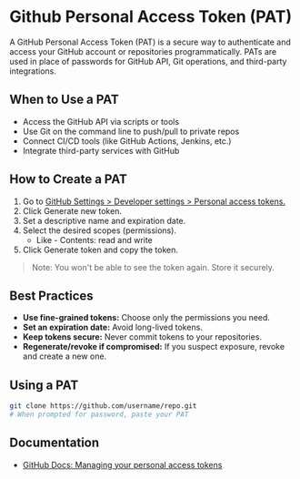 # Github Personal Access Token (PAT)

A GitHub Personal Access Token (PAT) is a secure way to authenticate and access your GitHub account or repositories programmatically. PATs are used in place of passwords for GitHub API, Git operations, and third-party integrations.

## When to Use a PAT
- Access the GitHub API via scripts or tools
- Use Git on the command line to push/pull to private repos
- Connect CI/CD tools (like GitHub Actions, Jenkins, etc.)
- Integrate third-party services with GitHub

## How to Create a PAT
1. Go to [GitHub Settings > Developer settings > Personal access tokens.](https://github.com/settings/personal-access-tokens)
2. Click Generate new token.
3. Set a descriptive name and expiration date.
4. Select the desired scopes (permissions).
   - Like - Contents: read and write 
6. Click Generate token and copy the token.
> Note: You won't be able to see the token again. Store it securely.

## Best Practices
- **Use fine-grained tokens:** Choose only the permissions you need.
- **Set an expiration date:** Avoid long-lived tokens.
- **Keep tokens secure:** Never commit tokens to your repositories.
- **Regenerate/revoke if compromised:** If you suspect exposure, revoke and create a new one.

## Using a PAT
```bash
git clone https://github.com/username/repo.git
# When prompted for password, paste your PAT
```
## Documentation
- [GitHub Docs: Managing your personal access tokens](https://docs.github.com/en/authentication/keeping-your-account-and-data-secure/managing-your-personal-access-tokens) 
